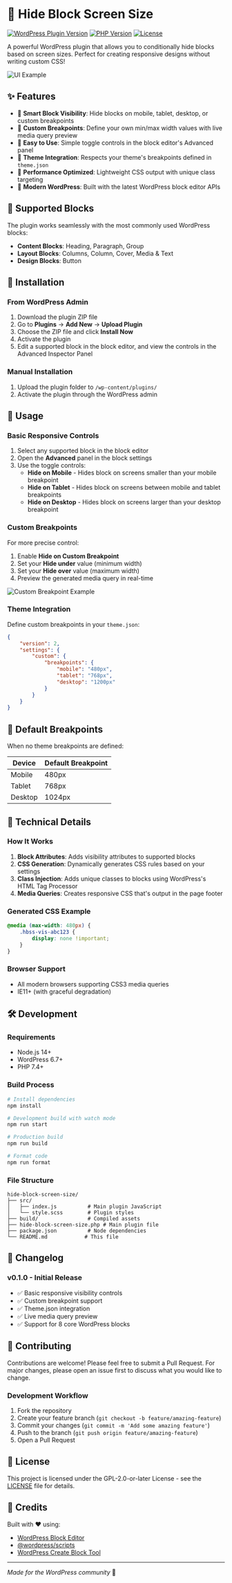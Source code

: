 # 📱 Hide Block Screen Size

[![WordPress Plugin Version](https://img.shields.io/badge/WordPress-6.7+-blue.svg)](https://wordpress.org/)
[![PHP Version](https://img.shields.io/badge/PHP-7.4+-purple.svg)](https://php.net/)
[![License](https://img.shields.io/badge/License-GPL%202.0+-green.svg)](https://www.gnu.org/licenses/gpl-2.0.html)

A powerful WordPress plugin that allows you to conditionally hide blocks based on screen sizes. Perfect for creating responsive designs without writing custom CSS!

![UI Example](assets/screenshots/main-image.png)

## ✨ Features

- 🎯 **Smart Block Visibility**: Hide blocks on mobile, tablet, desktop, or custom breakpoints
- 📐 **Custom Breakpoints**: Define your own min/max width values with live media query preview
- 🔧 **Easy to Use**: Simple toggle controls in the block editor's Advanced panel
- 🎨 **Theme Integration**: Respects your theme's breakpoints defined in `theme.json`
- 🚀 **Performance Optimized**: Lightweight CSS output with unique class targeting
- 🔄 **Modern WordPress**: Built with the latest WordPress block editor APIs

## 📱 Supported Blocks

The plugin works seamlessly with the most commonly used WordPress blocks:

- **Content Blocks**: Heading, Paragraph, Group
- **Layout Blocks**: Columns, Column, Cover, Media & Text
- **Design Blocks**: Button

## 🚀 Installation

### From WordPress Admin

1. Download the plugin ZIP file
2. Go to **Plugins** → **Add New** → **Upload Plugin**
3. Choose the ZIP file and click **Install Now**
4. Activate the plugin
5. Edit a supported block in the block editor, and view the controls in the Advanced Inspector Panel

### Manual Installation

1. Upload the plugin folder to `/wp-content/plugins/`
2. Activate the plugin through the WordPress admin

## 📖 Usage

### Basic Responsive Controls

1. Select any supported block in the block editor
2. Open the **Advanced** panel in the block settings
3. Use the toggle controls:
   - **Hide on Mobile** - Hides block on screens smaller than your mobile breakpoint
   - **Hide on Tablet** - Hides block on screens between mobile and tablet breakpoints
   - **Hide on Desktop** - Hides block on screens larger than your desktop breakpoint

### Custom Breakpoints

For more precise control:

1. Enable **Hide on Custom Breakpoint**
2. Set your **Hide under** value (minimum width)
3. Set your **Hide over** value (maximum width)
4. Preview the generated media query in real-time

![Custom Breakpoint Example](assets/screenshots/between-image.png)

### Theme Integration

Define custom breakpoints in your `theme.json`:

```json
{
	"version": 2,
	"settings": {
		"custom": {
			"breakpoints": {
				"mobile": "480px",
				"tablet": "768px",
				"desktop": "1200px"
			}
		}
	}
}
```

## 🎨 Default Breakpoints

When no theme breakpoints are defined:

| Device  | Default Breakpoint |
| ------- | ------------------ |
| Mobile  | 480px              |
| Tablet  | 768px              |
| Desktop | 1024px             |

## 🔧 Technical Details

### How It Works

1. **Block Attributes**: Adds visibility attributes to supported blocks
2. **CSS Generation**: Dynamically generates CSS rules based on your settings
3. **Class Injection**: Adds unique classes to blocks using WordPress's HTML Tag Processor
4. **Media Queries**: Creates responsive CSS that's output in the page footer

### Generated CSS Example

```css
@media (max-width: 480px) {
	.hbss-vis-abc123 {
		display: none !important;
	}
}
```

### Browser Support

- All modern browsers supporting CSS3 media queries
- IE11+ (with graceful degradation)

## 🛠️ Development

### Requirements

- Node.js 14+
- WordPress 6.7+
- PHP 7.4+

### Build Process

```bash
# Install dependencies
npm install

# Development build with watch mode
npm run start

# Production build
npm run build

# Format code
npm run format
```

### File Structure

```
hide-block-screen-size/
├── src/
│   ├── index.js          # Main plugin JavaScript
│   └── style.scss        # Plugin styles
├── build/                # Compiled assets
├── hide-block-screen-size.php # Main plugin file
├── package.json          # Node dependencies
└── README.md            # This file
```

## 🔄 Changelog

### v0.1.0 - Initial Release

- ✅ Basic responsive visibility controls
- ✅ Custom breakpoint support
- ✅ Theme.json integration
- ✅ Live media query preview
- ✅ Support for 8 core WordPress blocks

## 🤝 Contributing

Contributions are welcome! Please feel free to submit a Pull Request. For major changes, please open an issue first to discuss what you would like to change.

### Development Workflow

1. Fork the repository
2. Create your feature branch (`git checkout -b feature/amazing-feature`)
3. Commit your changes (`git commit -m 'Add some amazing feature'`)
4. Push to the branch (`git push origin feature/amazing-feature`)
5. Open a Pull Request

## 📝 License

This project is licensed under the GPL-2.0-or-later License - see the [LICENSE](https://www.gnu.org/licenses/gpl-2.0.html) file for details.

## 🙏 Credits

Built with ❤️ using:

- [WordPress Block Editor](https://developer.wordpress.org/block-editor/)
- [@wordpress/scripts](https://developer.wordpress.org/block-editor/reference-guides/packages/packages-scripts/)
- [WordPress Create Block Tool](https://developer.wordpress.org/block-editor/reference-guides/packages/packages-create-block/)

---

_Made for the WordPress community_ 🚀

